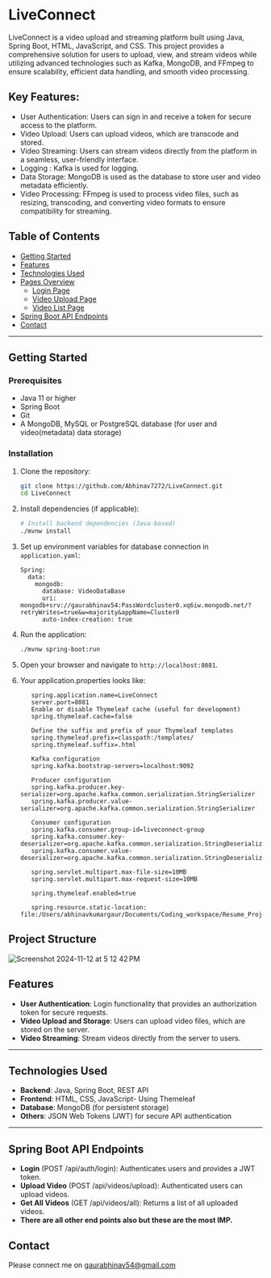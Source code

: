 # LiveConnect

LiveConnect is a video upload and streaming platform built using Java, Spring Boot, HTML, JavaScript, and CSS. This project provides a comprehensive solution for users to upload, view, and stream videos while utilizing advanced technologies such as Kafka, MongoDB, and FFmpeg to ensure scalability, efficient data handling, and smooth video processing.

## Key Features:
- User Authentication: Users can sign in and receive a token for secure access to the platform.
- Video Upload: Users can upload videos, which are transcode and stored.
- Video Streaming: Users can stream videos directly from the platform in a seamless, user-friendly interface.
- Logging : Kafka is used for logging.
- Data Storage: MongoDB is used as the database to store user and video metadata efficiently.
- Video Processing: FFmpeg is used to process video files, such as resizing, transcoding, and converting video formats to ensure compatibility for streaming.

## Table of Contents
- [Getting Started](#getting-started)
- [Features](#features)
- [Technologies Used](#technologies-used)
- [Pages Overview](#pages-overview)
  - [Login Page](#login-page)
  - [Video Upload Page](#video-upload-page)
  - [Video List Page](#video-list-page)
- [Spring Boot API Endpoints](#spring-boot-api-endpoints)
- [Contact](#contact)

---

## Getting Started

### Prerequisites
- Java 11 or higher
- Spring Boot
- Git
- A MongoDB, MySQL or PostgreSQL database (for user and video(metadata) data storage)
  
### Installation

1. Clone the repository:
    ```bash
    git clone https://github.com/Abhinav7272/LiveConnect.git
    cd LiveConnect
    ```

2. Install dependencies (if applicable):
    ```bash
    # Install backend dependencies (Java-based)
    ./mvnw install
    
    ```

3. Set up environment variables for database connection in `application.yaml`:
    ```properties
    Spring:
      data:
        mongodb:
          database: VideoDataBase
          uri: mongodb+srv://gaurabhinav54:PassWordcluster0.xq6iw.mongodb.net/?retryWrites=true&w=majority&appName=Cluster0
          auto-index-creation: true
    ```

4. Run the application:
    ```bash
    ./mvnw spring-boot:run
    ```

5. Open your browser and navigate to `http://localhost:8081`.
6. Your application.properties looks like:
   ```
      spring.application.name=LiveConnect
      server.port=8081
      Enable or disable Thymeleaf cache (useful for development)
      spring.thymeleaf.cache=false
      
      Define the suffix and prefix of your Thymeleaf templates
      spring.thymeleaf.prefix=classpath:/templates/
      spring.thymeleaf.suffix=.html
      
      Kafka configuration
      spring.kafka.bootstrap-servers=localhost:9092
      
      Producer configuration
      spring.kafka.producer.key-serializer=org.apache.kafka.common.serialization.StringSerializer
      spring.kafka.producer.value-serializer=org.apache.kafka.common.serialization.StringSerializer
      
      Consumer configuration
      spring.kafka.consumer.group-id=liveconnect-group
      spring.kafka.consumer.key-deserializer=org.apache.kafka.common.serialization.StringDeserializer
      spring.kafka.consumer.value-deserializer=org.apache.kafka.common.serialization.StringDeserializer
      
      spring.servlet.multipart.max-file-size=10MB
      spring.servlet.multipart.max-request-size=10MB
      
      spring.thymeleaf.enabled=true
      
      spring.resource.static-location: file:/Users/abhinavkumargaur/Documents/Coding_workspace/Resume_Projects/Proj2_videoStreaming/LiveConnect%202/src/main/resources/static
   ```


## Project Structure 
![Screenshot 2024-11-12 at 5 12 42 PM](https://github.com/user-attachments/assets/e9e441f5-56f2-4881-829f-ab955ab82022)
## Features

- **User Authentication**: Login functionality that provides an authorization token for secure requests.
- **Video Upload and Storage**: Users can upload video files, which are stored on the server.
- **Video Streaming**: Stream videos directly from the server to users.

---

## Technologies Used

- **Backend**: Java, Spring Boot, REST API
- **Frontend**: HTML, CSS, JavaScript- Using Themeleaf
- **Database**: MongoDB (for persistent storage)
- **Others**: JSON Web Tokens (JWT) for secure API authentication

---
## Spring Boot API Endpoints

- **Login** (POST /api/auth/login): Authenticates users and provides a JWT token.
- **Upload Video** (POST /api/videos/upload): Authenticated users can upload videos.
- **Get All Videos** (GET /api/videos/all): Returns a list of all uploaded videos.
- **There are all other end points also but these are the most IMP.**

## Contact 
Please connect me on gaurabhinav54@gmail.com

